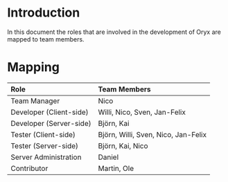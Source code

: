 # Introduction #

In this document the roles that are involved in the development of Oryx are mapped to team members.


# Mapping #

| **Role** | **Team Members** |
|:---------|:-----------------|
| Team Manager | Nico |
| Developer (Client-side) | Willi, Nico, Sven, Jan-Felix |
| Developer (Server-side) | Björn, Kai |
| Tester (Client-side) | Björn, Willi, Sven, Nico, Jan-Felix |
| Tester (Server-side) | Björn, Kai, Nico |
| Server Administration | Daniel |
| Contributor | Martin, Ole |